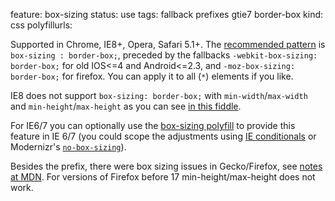 feature: box-sizing
status: use
tags: fallback prefixes gtie7 border-box
kind: css
polyfillurls:

Supported in Chrome, IE8+, Opera, Safari 5.1+. The <a href="http://paulirish.com/2012/box-sizing-border-box-ftw/">recommended pattern</a> is `box-sizing : border-box;`, preceded by the fallbacks `-webkit-box-sizing: border-box;` for old IOS<=4 and Android<=2.3, and `-moz-box-sizing: border-box;` for firefox. You can apply it to all (`*`) elements if you like.

IE8 does not support `box-sizing: border-box;` with `min-width`/`max-width` and `min-height`/`max-height` as you can see <a href="http://jsfiddle.net/beau/SCUED/">in this fiddle</a>.

For IE6/7 you can optionally use the [box-sizing polyfill](https://github.com/Schepp/box-sizing-polyfill) to provide this feature in IE 6/7 (you could scope the adjustments using [IE conditionals](http://paulirish.com/2008/conditional-stylesheets-vs-css-hacks-answer-neither/) or Modernizr's <a href="http://www.modernizr.com/download/#-cssclasses-addtest-css_boxsizing">`no-box-sizing`</a>).

Besides the prefix, there were box sizing issues in Gecko/Firefox, see <a href="https://developer.mozilla.org/En/CSS/Box-sizing#Notes">notes at MDN</a>. For versions of Firefox before 17 min-height/max-height does not work.

